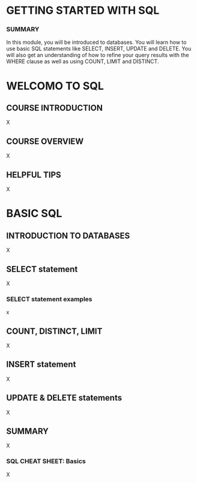 
# GETTING STARTED WITH SQL #

### SUMMARY ###

In this module, you will be introduced to databases. You will learn how to use basic SQL statements like SELECT, INSERT, UPDATE and DELETE. You will also get an understanding of how to refine your query results with the WHERE clause as well as using COUNT, LIMIT and DISTINCT.


# WELCOMO TO SQL #

## COURSE INTRODUCTION ##

X



## COURSE OVERVIEW ##

X



## HELPFUL TIPS ##

X




# BASIC SQL #

## INTRODUCTION TO DATABASES ##

X



## SELECT statement ##

X


### SELECT statement examples ###

x



## COUNT, DISTINCT, LIMIT ##

X



## INSERT statement ##

X



## UPDATE & DELETE statements ##

X



## SUMMARY ##

X


### SQL CHEAT SHEET: Basics ###

X


